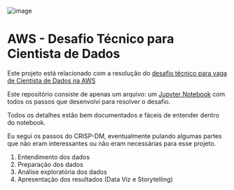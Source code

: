 ![image](https://repository-images.githubusercontent.com/356979740/b7a6f6f2-5693-4166-8406-94bdd0840ccb)

# AWS - Desafio Técnico para Cientista de Dados

Este projeto está relacionado com a resolução do [desafio técnico para vaga de Cientista de Dados na AWS](https://drive.google.com/file/d/1AtyrHz1EDsjwxtt_oPAo4DLCqOfrRlfm/view?usp=sharing)

Este repositório consiste de apenas um arquivo: um [Jupyter Notebook](https://github.com/alexkeila/aws_desafio_tecnico/blob/main/AWS%20-%20Desafio%20t%C3%A9cnico.ipynb) com todos os passos que desenvolvi para resolver o desafio.

Todos os detalhes estão bem documentados e fáceis de entender dentro do notebook.

Eu segui os passos do CRISP-DM, eventualmente pulando algumas partes que não eram interessantes ou não eram necessárias para esse projeto.

1. Entendimento dos dados
2. Preparação dos dados
3. Análise exploratória dos dados
4. Apresentação dos resultados (Data Viz e Storytelling)


